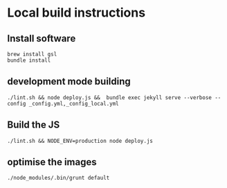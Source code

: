 # Local build instructions


## Install software

```
brew install gsl
bundle install
```

## development mode building
```
./lint.sh && node deploy.js &&  bundle exec jekyll serve --verbose --config _config.yml,_config_local.yml
```

## Build the JS

```
./lint.sh && NODE_ENV=production node deploy.js
```

## optimise the images

```
./node_modules/.bin/grunt default
```
